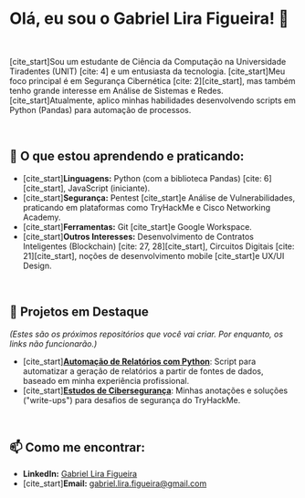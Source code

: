 # Olá, eu sou o Gabriel Lira Figueira! 👋

<br>

[cite_start]Sou um estudante de Ciência da Computação na Universidade Tiradentes (UNIT) [cite: 4] e um entusiasta da tecnologia. [cite_start]Meu foco principal é em Segurança Cibernética [cite: 2][cite_start], mas também tenho grande interesse em Análise de Sistemas e Redes.  [cite_start]Atualmente, aplico minhas habilidades desenvolvendo scripts em Python (Pandas) para automação de processos. 

<br>

## 🚀 O que estou aprendendo e praticando:

* [cite_start]**Linguagens:** Python (com a biblioteca Pandas) [cite: 6][cite_start], JavaScript (iniciante). 
* [cite_start]**Segurança:** Pentest  [cite_start]e Análise de Vulnerabilidades, praticando em plataformas como TryHackMe e Cisco Networking Academy. 
* [cite_start]**Ferramentas:** Git  [cite_start]e Google Workspace. 
* [cite_start]**Outros Interesses:** Desenvolvimento de Contratos Inteligentes (Blockchain) [cite: 27, 28][cite_start], Circuitos Digitais [cite: 21][cite_start], noções de desenvolvimento mobile  [cite_start]e UX/UI Design. 

<br>

## 📂 Projetos em Destaque

*(Estes são os próximos repositórios que você vai criar. Por enquanto, os links não funcionarão.)*

* [cite_start]**[Automação de Relatórios com Python](https://github.com/LiraS2/automacao-relatorios-python)**: Script para automatizar a geração de relatórios a partir de fontes de dados, baseado em minha experiência profissional. 
* [cite_start]**[Estudos de Cibersegurança](https://github.com/LiraS2/estudos-ciberseguranca)**: Minhas anotações e soluções ("write-ups") para desafios de segurança do TryHackMe. 

<br>

## 📫 Como me encontrar:

* **LinkedIn:** [Gabriel Lira Figueira](https://www.linkedin.com/in/gabriel-liras2)
* [cite_start]**Email:** gabriel.lira.figueira@gmail.com

